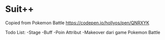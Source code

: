 # Suit++
Copied from Pokemon Battle
https://codepen.io/hollyos/pen/QNRXYK

Todo List:
-Stage
-Buff
-Poin Attribut
-Makeover dari game Pokemon Battle
